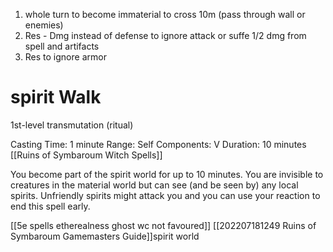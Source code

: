 1. whole turn to become immaterial to cross 10m (pass through wall or enemies)
2. Res - Dmg instead of defense to ignore attack or suffe 1/2 dmg from spell and artifacts
3. Res to ignore armor



# spirit Walk

1st-level transmutation (ritual)

Casting Time: 1 minute 
Range: Self 
Components: V 
Duration: 10 minutes
[[Ruins of Symbaroum Witch Spells]]

You become part of the spirit world for up to 10 minutes. You are invisible to creatures in the material world but can see (and be seen by) any local spirits. Unfriendly spirits might attack you and you can use your reaction to end this spell early.

[[5e spells etherealness ghost wc not favoured]]
[[202207181249 Ruins of Symbaroum Gamemasters Guide]]spirit world